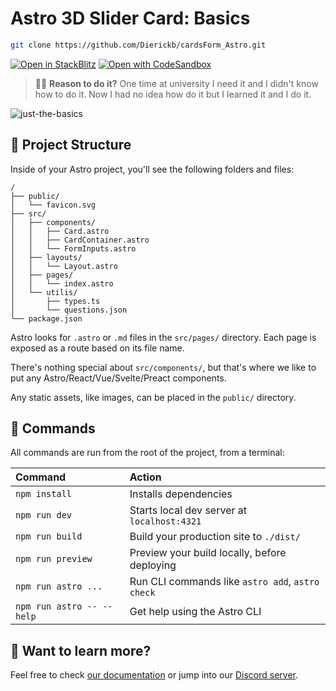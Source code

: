 # Astro 3D Slider Card: Basics

```sh
git clone https://github.com/Dierickb/cardsForm_Astro.git
```

[![Open in StackBlitz](https://developer.stackblitz.com/img/open_in_stackblitz.svg)](https://stackblitz.com/~/github.com/Dierickb/cardsForm_Astro)
[![Open with CodeSandbox](https://assets.codesandbox.io/github/button-edit-lime.svg)](https://codesandbox.io/p/github/Dierickb/cardsForm_Astro/master)

> 🧑‍🚀 **Reason to do it?** One time at university I need it and I didn't know how to do it. Now I had no idea how do it but I learned it and I do it.

![just-the-basics](https://github.com/user-attachments/assets/4caa55c6-bcee-4afd-83b7-e6c15332ddf3)

## 🚀 Project Structure

Inside of your Astro project, you'll see the following folders and files:

```text
/
├── public/
│   └── favicon.svg
├── src/
│   ├── components/
│   │   ├── Card.astro
│   │   ├── CardContainer.astro
│   │   └── FormInputs.astro
│   ├── layouts/
│   │   └── Layout.astro
│   ├── pages/
│   │   └── index.astro
│   └── utilis/
│       ├── types.ts
│       └── questions.json
└── package.json
```

Astro looks for `.astro` or `.md` files in the `src/pages/` directory. Each page is exposed as a route based on its file name.

There's nothing special about `src/components/`, but that's where we like to put any Astro/React/Vue/Svelte/Preact components.

Any static assets, like images, can be placed in the `public/` directory.

## 🧞 Commands

All commands are run from the root of the project, from a terminal:

| Command                   | Action                                           |
| :------------------------ | :----------------------------------------------- |
| `npm install`             | Installs dependencies                            |
| `npm run dev`             | Starts local dev server at `localhost:4321`      |
| `npm run build`           | Build your production site to `./dist/`          |
| `npm run preview`         | Preview your build locally, before deploying     |
| `npm run astro ...`       | Run CLI commands like `astro add`, `astro check` |
| `npm run astro -- --help` | Get help using the Astro CLI                     |

## 👀 Want to learn more?

Feel free to check [our documentation](https://docs.astro.build) or jump into our [Discord server](https://astro.build/chat).
